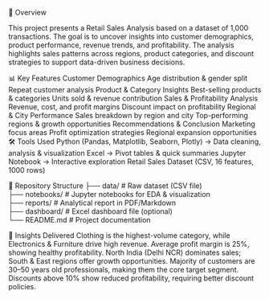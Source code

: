 📌 Overview

This project presents a Retail Sales Analysis based on a dataset of 1,000 transactions. The goal is to uncover insights into customer demographics, product performance, revenue trends, and profitability. The analysis highlights sales patterns across regions, product categories, and discount strategies to support data-driven business decisions.

📊 Key Features
Customer Demographics
Age distribution & gender split
Repeat customer analysis
Product & Category Insights
Best-selling products & categories
Units sold & revenue contribution
Sales & Profitability Analysis
Revenue, cost, and profit margins
Discount impact on profitability
Regional & City Performance
Sales breakdown by region and city
Top-performing regions & growth opportunities
Recommendations & Conclusion
Marketing focus areas
Profit optimization strategies
Regional expansion opportunities
🛠 Tools Used
Python (Pandas, Matplotlib, Seaborn, Plotly) → Data cleaning, analysis & visualization
Excel → Pivot tables & quick summaries
Jupyter Notebook → Interactive exploration
Retail Sales Dataset (CSV, 16 features, 1000 rows)

📂 Repository Structure
├── data/               # Raw dataset (CSV file)  
├── notebooks/          # Jupyter notebooks for EDA & visualization  
├── reports/            # Analytical report in PDF/Markdown  
├── dashboard/          # Excel dashboard file (optional)  
└── README.md           # Project documentation  

🚀 Insights Delivered
Clothing is the highest-volume category, while Electronics & Furniture drive high revenue.
Average profit margin is 25%, showing healthy profitability.
North India (Delhi NCR) dominates sales; South & East regions offer growth opportunities.
Majority of customers are 30–50 years old professionals, making them the core target segment.
Discounts above 10% show reduced profitability, requiring better discount policies.
